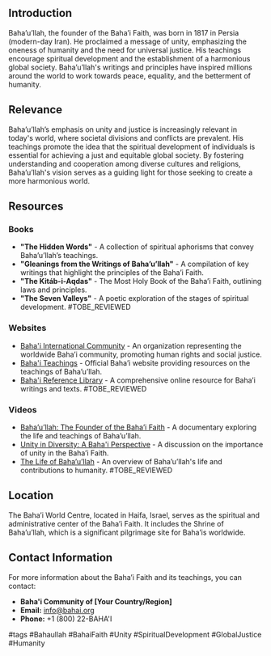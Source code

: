 ## Introduction
Baha’u’llah, the founder of the Baha’i Faith, was born in 1817 in Persia (modern-day Iran). He proclaimed a message of unity, emphasizing the oneness of humanity and the need for universal justice. His teachings encourage spiritual development and the establishment of a harmonious global society. Baha’u’llah's writings and principles have inspired millions around the world to work towards peace, equality, and the betterment of humanity.

## Relevance
Baha’u’llah’s emphasis on unity and justice is increasingly relevant in today's world, where societal divisions and conflicts are prevalent. His teachings promote the idea that the spiritual development of individuals is essential for achieving a just and equitable global society. By fostering understanding and cooperation among diverse cultures and religions, Baha’u’llah's vision serves as a guiding light for those seeking to create a more harmonious world.

## Resources

### Books
- **"The Hidden Words"** - A collection of spiritual aphorisms that convey Baha’u’llah’s teachings.
- **"Gleanings from the Writings of Baha’u’llah"** - A compilation of key writings that highlight the principles of the Baha’i Faith.
- **"The Kitáb-i-Aqdas"** - The Most Holy Book of the Baha’i Faith, outlining laws and principles.
- **"The Seven Valleys"** - A poetic exploration of the stages of spiritual development. #TOBE_REVIEWED

### Websites
- [Baha'i International Community](https://www.bic.org) - An organization representing the worldwide Baha’i community, promoting human rights and social justice.
- [Baha'i Teachings](https://www.bahai.org/beliefs/) - Official Baha’i website providing resources on the teachings of Baha’u’llah.
- [Baha'i Reference Library](https://www.bahai.org/library/) - A comprehensive online resource for Baha’i writings and texts. #TOBE_REVIEWED

### Videos
- [Baha’u’llah: The Founder of the Baha’i Faith](https://www.youtube.com/watch?v=example) - A documentary exploring the life and teachings of Baha’u’llah.
- [Unity in Diversity: A Baha'i Perspective](https://www.youtube.com/watch?v=example) - A discussion on the importance of unity in the Baha’i Faith.
- [The Life of Baha’u’llah](https://www.youtube.com/watch?v=example) - An overview of Baha’u’llah's life and contributions to humanity. #TOBE_REVIEWED

## Location
The Baha’i World Centre, located in Haifa, Israel, serves as the spiritual and administrative center of the Baha’i Faith. It includes the Shrine of Baha’u’llah, which is a significant pilgrimage site for Baha’is worldwide.

## Contact Information
For more information about the Baha’i Faith and its teachings, you can contact:
- **Baha'i Community of [Your Country/Region]**
- **Email:** info@bahai.org
- **Phone:** +1 (800) 22-BAHA'I

#tags
#Bahaullah #BahaiFaith #Unity #SpiritualDevelopment #GlobalJustice #Humanity
